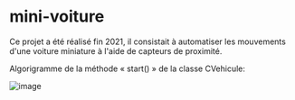 # mini-voiture
Ce projet a été réalisé fin 2021, il consistait à automatiser les mouvements d'une voiture miniature à l'aide de capteurs de proximité.

Algorigramme de la méthode « start() » de la classe CVehicule:

![image](https://user-images.githubusercontent.com/105379306/170741440-49f668cb-f39d-4ec0-bfd1-89a71ca0c746.png)
